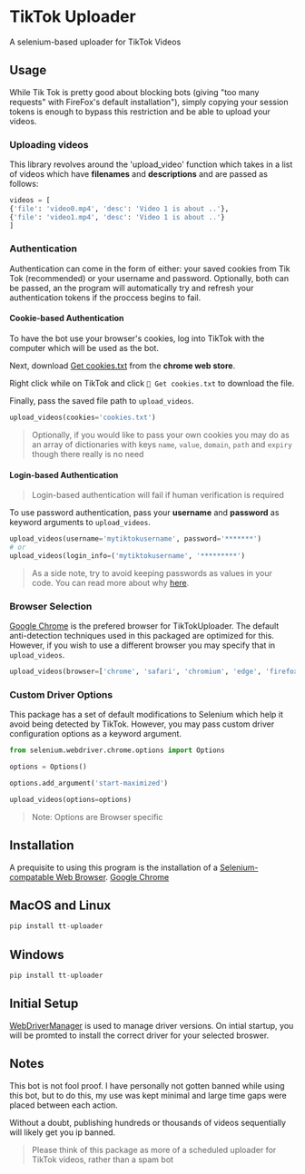 # TikTok Uploader
A selenium-based uploader for TikTok Videos

## Usage

While Tik Tok is pretty good about blocking bots (giving "too many requests" with FireFox's default installation"), simply copying your session tokens is enough to bypass this restriction and be able to upload your videos.

### Uploading videos

This library revolves around the 'upload_video' function which takes in a list of videos which have **filenames** and **descriptions** and are passed as follows:

```python
videos = [
{'file': 'video0.mp4', 'desc': 'Video 1 is about ..'},
{'file': 'video1.mp4', 'desc': 'Video 1 is about ..'}
]

```

### Authentication
Authentication can come in the form of either: your saved cookies from Tik Tok (recommended) or your username and password. Optionally, both can be passed, an the program will automatically try and refresh your authentication tokens if the proccess begins to fail.

#### Cookie-based Authentication
To have the bot use your browser's cookies, log into TikTok with the computer which will be used as the bot.

Next, download [Get cookies.txt](https://chrome.google.com/webstore/detail/get-cookiestxt/bgaddhkoddajcdgocldbbfleckgcbcid?hl=en) from the **chrome web store**.

Right click while on TikTok and click `🍪 Get cookies.txt` to download the file.

Finally, pass the saved file path to `upload_videos`.

```python
upload_videos(cookies='cookies.txt')
```

> Optionally, if you would like to pass your own cookies you may do as an array of dictionaries with keys `name`, `value`, `domain`, `path` and `expiry` though there really is no need

#### Login-based Authentication

> Login-based authentication will fail if human verification is required

To use password authentication, pass your **username** and **password** as keyword arguments to `upload_videos`.

```python
upload_videos(username='mytiktokusername', password='*******')
# or
upload_videos(login_info=('mytiktokusername', '*********')
```

> As a side note, try to avoid keeping passwords as values in your code. You can read more about why [here](https://medium.com/twodigits/keep-passwords-out-of-source-code-why-and-how-e84f9004815a).

### Browser Selection

[Google Chrome](https://www.google.com/chrome) is the prefered browser for TikTokUploader. The default anti-detection techniques used in this packaged are optimized for this. However, if you wish to use a different browser you may specify that in `upload_videos`.

```python
upload_videos(browser=['chrome', 'safari', 'chromium', 'edge', 'firefox'].choice()) # randomly picks a web browser (not recommended)
```

### Custom Driver Options

This package has a set of default modifications to Selenium which help it avoid being detected by TikTok. However, you may pass custom driver configuration options as a keyword argument. 

```python
from selenium.webdriver.chrome.options import Options

options = Options()

options.add_argument('start-maximized')

upload_videos(options=options)
```

> Note: Options are Browser specific  

## Installation

A prequisite to using this program is the installation of a [Selenium-compatable Web Browser](https://www.selenium.dev/documentation/webdriver/getting_started/install_drivers/). [Google Chrome](https://www.google.com/chromei/) 

## MacOS and Linux

```python
pip install tt-uploader
```

## Windows

```python
pip install tt-uploader
```

## Initial Setup

[WebDriverManager](https://bonigarcia.dev/webdrivermanager/) is used to manage driver versions. On intial startup, you will be promted to install the correct driver for your selected broswer.

## Notes

This bot is not fool proof. I have personally not gotten banned while using this bot, but to do this, my use was kept minimal and large time gaps were placed between each action. 

Without a doubt, publishing hundreds or thousands of videos sequentially will likely get you ip banned.

> Please think of this package as more of a scheduled uploader for TikTok videos, rather than a spam bot
